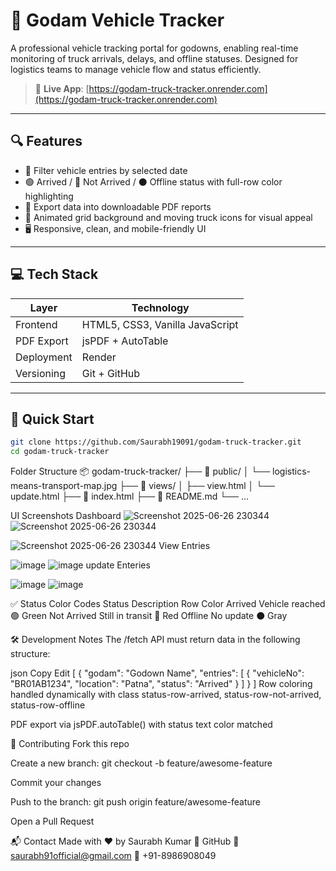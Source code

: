 # 🚛 Godam Vehicle Tracker

A professional vehicle tracking portal for godowns, enabling real-time monitoring of truck arrivals, delays, and offline statuses. Designed for logistics teams to manage vehicle flow and status efficiently.

> 🔗 **Live App**: [https://godam-truck-tracker.onrender.com](https://godam-truck-tracker.onrender.com)

---

## 🔍 Features

- 📅 Filter vehicle entries by selected date
- 🟢 Arrived / 🔴 Not Arrived / ⚫ Offline status with full-row color highlighting
- 🧾 Export data into downloadable PDF reports
- 🎨 Animated grid background and moving truck icons for visual appeal
- 🖥 Responsive, clean, and mobile-friendly UI

---

## 💻 Tech Stack

| Layer        | Technology                  |
|--------------|------------------------------|
| Frontend     | HTML5, CSS3, Vanilla JavaScript |
| PDF Export   | jsPDF + AutoTable            |
| Deployment   | Render                       |
| Versioning   | Git + GitHub                 |

---

## 🚀 Quick Start

```bash
git clone https://github.com/Saurabh19091/godam-truck-tracker.git
cd godam-truck-tracker
```
Folder Structure
📦 godam-truck-tracker/
├── 📁 public/
│   └── logistics-means-transport-map.jpg
├── 📁 views/
│   ├── view.html
│   └── update.html
├── 📄 index.html
├── 📄 README.md
└── ...

UI Screenshots
Dashboard
![Screenshot 2025-06-26 230344](https://github.com/user-attachments/assets/7b65fda7-48e1-4cbb-b4c7-a17d1cfea557)
![Screenshot 2025-06-26 230344](https://github.com/user-attachments/assets/7b65fda7-48e1-4cbb-b4c7-a17d1cfea557)

![Screenshot 2025-06-26 230344](https://github.com/user-attachments/assets/a19d558a-84bd-40f2-a546-e2df9dac8e68)
View Entries

![image](https://github.com/user-attachments/assets/41742dfb-1b37-44cd-bc3f-d7f2b8ad3fef)
![image](https://github.com/user-attachments/assets/41742dfb-1b37-44cd-bc3f-d7f2b8ad3fef)
 update Enteries

 ![image](https://github.com/user-attachments/assets/5db45314-d354-4c87-b7f3-ff41f9affb26)
![image](https://github.com/user-attachments/assets/5db45314-d354-4c87-b7f3-ff41f9affb26)

✅ Status Color Codes
Status	Description	Row Color
Arrived	Vehicle reached	🟢 Green
Not Arrived	Still in transit	🔴 Red
Offline	No update	⚫ Gray

🛠 Development Notes
The /fetch API must return data in the following structure:

json
Copy
Edit
[
  {
    "godam": "Godown Name",
    "entries": [
      { "vehicleNo": "BR01AB1234", "location": "Patna", "status": "Arrived" }
    ]
  }
]
Row coloring handled dynamically with class status-row-arrived, status-row-not-arrived, status-row-offline

PDF export via jsPDF.autoTable() with status text color matched

🤝 Contributing
Fork this repo

Create a new branch: git checkout -b feature/awesome-feature

Commit your changes

Push to the branch: git push origin feature/awesome-feature

Open a Pull Request

📬 Contact
Made with ❤️ by Saurabh Kumar
🔗 GitHub
📧 saurabh91official@gmail.com
📱 +91-8986908049



